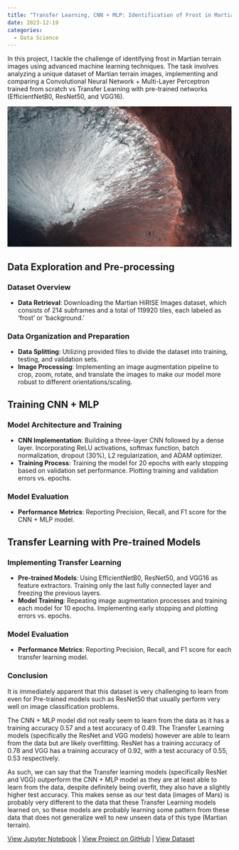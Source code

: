 ```yaml
---
title: "Transfer Learning, CNN + MLP: Identification of Frost in Martian HiRISE Images"
date: 2023-12-19
categories:
  - Data Science
---
```


In this project, I tackle the challenge of identifying frost in Martian terrain images using advanced machine learning techniques. The task involves analyzing a unique dataset of Martian terrain images, implementing and comparing a Convolutional Neural Network + Multi-Layer Perceptron trained from scratch vs Transfer Learning with pre-trained networks (EfficientNetB0, ResNet50, and VGG16).

![Alt text for image](/assets/images/mars-frost.jpeg)

<!--more-->

## Data Exploration and Pre-processing
### Dataset Overview
- **Data Retrieval**: Downloading the Martian HiRISE Images dataset, which consists of 214 subframes and a total of 119920 tiles, each labeled as ‘frost’ or ‘background.’

### Data Organization and Preparation
- **Data Splitting**: Utilizing provided files to divide the dataset into training, testing, and validation sets.
- **Image Processing**: Implementing an image augmentation pipeline to crop, zoom, rotate, and translate the images to make our model more robust to different orientations/scaling.

## Training CNN + MLP
### Model Architecture and Training
- **CNN Implementation**: Building a three-layer CNN followed by a dense layer. Incorporating ReLU activations, softmax function, batch normalization, dropout (30%), L2 regularization, and ADAM optimizer.
- **Training Process**: Training the model for 20 epochs with early stopping based on validation set performance. Plotting training and validation errors vs. epochs.

### Model Evaluation
- **Performance Metrics**: Reporting Precision, Recall, and F1 score for the CNN + MLP model.

## Transfer Learning with Pre-trained Models
### Implementing Transfer Learning
- **Pre-trained Models**: Using EfficientNetB0, ResNet50, and VGG16 as feature extractors. Training only the last fully connected layer and freezing the previous layers.
- **Model Training**: Repeating image augmentation processes and training each model for 10 epochs. Implementing early stopping and plotting errors vs. epochs.

### Model Evaluation
- **Performance Metrics**: Reporting Precision, Recall, and F1 score for each transfer learning model.

### Conclusion
It is immediately apparent that this dataset is very challenging to learn from even for Pre-trained models such as ResNet50 that usually perform very well on image classification problems.

The CNN + MLP model did not really seem to learn from the data as it has a training accuracy 0.57 and a test accuracy of 0.49. The Transfer Learning models (specifically the ResNet and VGG models) however are able to learn from the data but are likely overfitting. ResNet has a training accuracy of 0.78 and VGG has a training accuracy of 0.92, with a test accuracy of 0.55, 0.53 respectively.

As such, we can say that the Transfer learning models (specifically ResNet and VGG) outperform the CNN + MLP model as they are at least able to learn from the data, despite definitely being overfit, they also have a slightly higher test accuracy. This makes sense as our test data (images of Mars) is probably very different to the data that these Transfer Learning models learned on, so these models are probably learning some pattern from these data that does not generalize well to new unseen data of this type (Martian terrain).

[View Jupyter Notebook](https://nbviewer.org/github/Payapulli/Payapulli.github.io/blob/main/jupyter-notebooks/mars-frost-CNN.ipynb) | 
[View Project on GitHub](https://github.com/Payapulli/satellite-frost-detection) |
[View Dataset](https://dataverse.jpl.nasa.gov/dataset.xhtml?persistentId=doi:10.48577/jpl.QJ9PYA)